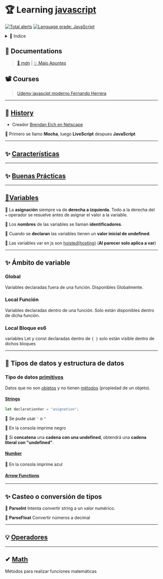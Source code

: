 # 🏆 Learning [javascript](https://developer.mozilla.org/es/docs/Learn/Getting_started_with_the_web/JavaScript_basics)

[![Total alerts](https://img.shields.io/lgtm/alerts/g/jhonPariona/_learn-js.svg?logo=lgtm&logoWidth=18)](https://lgtm.com/projects/g/jhonPariona/_learn-js/alerts/)
[![Language grade: JavaScript](https://img.shields.io/lgtm/grade/javascript/g/jhonPariona/_learn-js.svg?logo=lgtm&logoWidth=18)](https://lgtm.com/projects/g/jhonPariona/_learn-js/context:javascript)


<details>
<summary>📜 Indice</summary>
<ul>
<li><a href="#-learning-javascript">🏆 Learning javascript</a></li>
</ul>
</details>

## 📖 Documentations

> [🦊 mdn](https://developer.mozilla.org/es/docs/Web/JavaScript) | [✨ Majo Apuntes](https://majoledesma.github.io/js-notes/)

## 📽️ Courses

> [Udemy javascipt moderno Fernando Herrera](https://www.udemy.com/course/javascript-moderno-guia-definitiva-construye-10-proyectos/)

<hr/>

## 🎩 [History](https://github.com/jhonPariona/_learn-js/blob/master/docs/history.md#-history)

- Creador [Brendan Eich en Netscape](https://es.wikipedia.org/wiki/Brendan_Eich)

🦜 Primero se llamo **Mocha**, luego **LiveScript** despues **JavaScript**

<hr/>

## ✨ **[Características](https://github.com/jhonPariona/_learn-js/blob/master/docs/caracteristicas.md#-caracter%C3%ADsticas)**

<hr/>

## ✨ [Buenas Prácticas](https://github.com/jhonPariona/_learn-js/blob/master/docs/buenas-practicas.md#buenas-pr%C3%A1cticas)

<hr/>

## [🤩Variables](https://github.com/jhonPariona/_learn-js/blob/master/docs/variables.md#variables)

🦜 La **asignación** siempre va de **derecha a izquierda**. Todo a la derecha del `=` operador se resuelve antes de asignar el valor a la variable.

🦜 Los **nombres** de las variables se llaman **identificadores**.

🦜 Cuando se **declaran** las variables tienen un **valor inicial de undefined**.

🦜 Las variables var en js son [hoisted(hosting)](hoisting.js) (**Al parecer solo aplica a var**)

<hr>

## ✨ Ámbito de variable

### Global

Variables declaradas fuera de una función. Disponibles Globalmente.

### Local Función

Variables declaradas dentro de una función. Solo están disponibles dentro de dicha función.

### Local Bloque es6

variables Let y const declaradas dentro de `{ }` solo están visible dentro de dichos bloques

<hr/>

## 🦊 Tipos de datos y estructura de datos

### Tipo de datos [primitivos](https://github.com/jhonPariona/_learn-js/blob/master/docs/variables.primitive.md#tipos-de-datos-y-estructura-de-datos)

Datos que no son [objetos](https://developer.mozilla.org/en-US/docs/Glossary/object) y no tienen [métodos](https://developer.mozilla.org/en-US/docs/Glossary/method) (propiedad de un objeto).

#### [Strings](https://github.com/jhonPariona/_learn-js/blob/master/docs/varibles.string.md#strings)

```javascript
let declarationVar = "asignation";
```

🦜 Se pude usar `'` o `"`

🦜 En la consola imprime negro

🦜 Si **concatena** una **cadena con una undefined**, obtendrá una **cadena literal con "undefined"**.

#### [Number](https://github.com/jhonPariona/_learn-js/blob/master/docs/varibles.number.md#number)

🦜 En la consola imprime azul


#### [Arrow Functions](https://github.com/jhonPariona/_learn-js/blob/master/docs/function.arrow-functions.md#arrow-functions)

<hr/>

## ✨ Casteo o conversión de tipos

🦜 **ParseInt** Intenta convertir string a un valor numérico.

🦜 **ParseFloat** Convertir números a decimal

<hr/>

## 💡 [Operadores](https://github.com/jhonPariona/_learn-js/blob/master/docs/operadores.md#operadores)

<hr/>

## ✔ [Math](https://developer.mozilla.org/es/docs/Web/JavaScript/Referencia/Objetos_globales/Math)

Métodos para realizar funciones matemáticas
